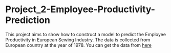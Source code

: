 # Project_2-Employee-Productivity-Prediction

This project aims to show how to construct a model to predict the Employee Productivity in European Sewing Industry.
The data is collected from European country at the year of 1978.
You can get the data from [here](https://archive.ics.uci.edu/ml/datasets/Productivity+Prediction+of+Garment+Employees)
